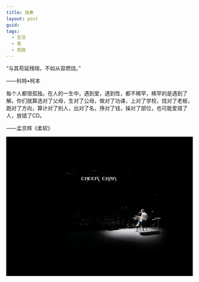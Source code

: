 ```yaml
---
title: 独奏
layout: post
guid:
tags:
  - 生活
  - 爱
  - 孤独
---
```



“与其苟延残喘，不如从容燃烧。”

——科特•柯本

每个人都很孤独。在人的一生中，遇到爱，遇到性，都不稀罕，稀罕的是遇到了解。你们就算选对了父母，生对了公母，做对了功课，上对了学校，找对了老板，跑对了方向，算计对了别人，出对了名，挣对了钱，操对了部位，也可能爱错了人，放错了CD。

——孟京辉《柔软》
>
<span class="image-1200">[![](/media/files/2013/05/lonely.jpg)](http://500px.com/photo/29307621)</span>
